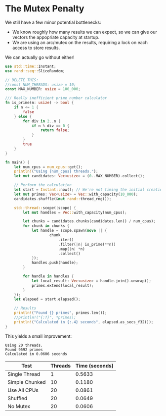 # The Mutex Penalty

We still have a few minor potential bottlenecks:

* We know roughly how many results we can expect, so we can give our vectors the appopriate capacity at startup.
* We are using an arc/mutex on the results, requiring a lock on each access to store results.

We can actually go without either!

```rust
use std::time::Instant;
use rand::seq::SliceRandom;

// DELETE THIS:
//const NUM_THREADS: usize = 10;
const MAX_NUMBER: usize = 100_000;

/// Really inefficient prime number calculator
fn is_prime(n: usize) -> bool {
    if n <= 1 {
        false
    } else {
        for div in 2..n {
            if n % div == 0 {
                return false;
            }
        }
        true
    }
}

fn main() {
    let num_cpus = num_cpus::get();
    println!("Using {num_cpus} threads.");
    let mut candidates: Vec<usize> = (0..MAX_NUMBER).collect();

    // Perform the calculation
    let start = Instant::now(); // We're not timing the initial creation
    let mut primes: Vec<usize> = Vec::with_capacity(10_000);
    candidates.shuffle(&mut rand::thread_rng());

    std::thread::scope(|scope| {
        let mut handles = Vec::with_capacity(num_cpus);

        let chunks = candidates.chunks(candidates.len() / num_cpus);
        for chunk in chunks {
            let handle = scope.spawn(move || {
                    chunk
                        .iter()
                        .filter(|n| is_prime(**n))
                        .map(|n| *n)
                        .collect()
            });
            handles.push(handle);
        }

        for handle in handles {
            let local_result: Vec<usize> = handle.join().unwrap();
            primes.extend(local_result);
        }
    });
    let elapsed = start.elapsed();

    // Results
    println!("Found {} primes", primes.len());
    //println!("{:?}", *primes);
    println!("Calculated in {:.4} seconds", elapsed.as_secs_f32());
}
```

This yields a small improvement:

```
Using 20 threads.
Found 9592 primes
Calculated in 0.0606 seconds
```

Test | Threads | Time (seconds)
-|-|-
Single Thread | 1 | 0.5633
Simple Chunked | 10 | 0.1180
Use All CPUs | 20 | 0.0861
Shuffled | 20 | 0.0649
No Mutex | 20 | 0.0606
